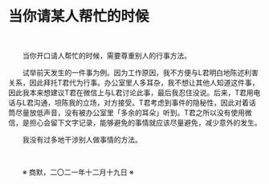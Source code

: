 # 当你请某人帮忙的时候

&emsp;&emsp;

&emsp;&emsp;当你开口请人帮忙的时候，需要尊重别人的行事方法。

&emsp;&emsp;试举前天发生的一件事为例。因为工作原因，我不方便与L君明白地陈述利害关系，因此拜托T君代为行事。办公室里人多耳杂，我不想让其他人知道这件事，因此我本来想建议T君在微信上与L君讨论此事，最后我忍住没说。后来，T君用电话与L君沟通，坦陈我的立场，对方接受。T君考虑到事件的隐秘性，因此对着话筒尽量放低声音，没有被办公室里「多余的耳朵」听到。T君之所以没有使用微信，是担心会留下文字记录，能够避免的事情就应该尽量避免，减少意外的发生。

&emsp;&emsp;我没有过多地干涉别人做事情的方法。

&emsp;&emsp;

&emsp;&emsp;※ 商默，二〇二一年十二月十九日 ※